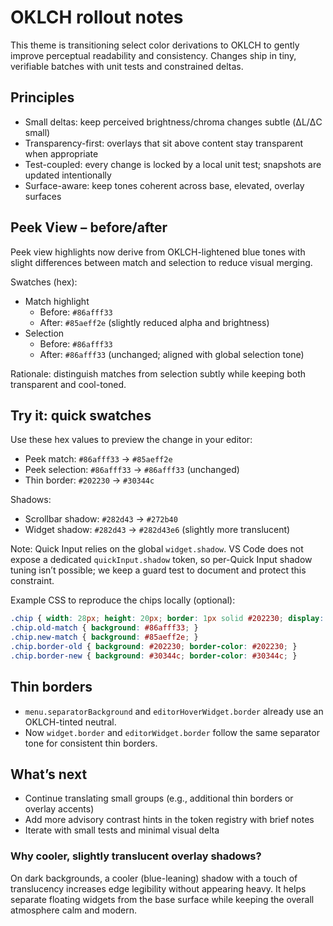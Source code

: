 # OKLCH rollout notes

This theme is transitioning select color derivations to OKLCH to gently improve perceptual readability and consistency. Changes ship in tiny, verifiable batches with unit tests and constrained deltas.

## Principles

- Small deltas: keep perceived brightness/chroma changes subtle (ΔL/ΔC small)
- Transparency-first: overlays that sit above content stay transparent when appropriate
- Test-coupled: every change is locked by a local unit test; snapshots are updated intentionally
- Surface-aware: keep tones coherent across base, elevated, overlay surfaces

## Peek View – before/after

Peek view highlights now derive from OKLCH-lightened blue tones with slight differences between match and selection to reduce visual merging.

Swatches (hex):

- Match highlight
  - Before: `#86afff33`
  - After:  `#85aeff2e` (slightly reduced alpha and brightness)
- Selection
  - Before: `#86afff33`
  - After:  `#86afff33` (unchanged; aligned with global selection tone)

Rationale: distinguish matches from selection subtly while keeping both transparent and cool-toned.

## Try it: quick swatches

Use these hex values to preview the change in your editor:

- Peek match: `#86afff33` → `#85aeff2e`
- Peek selection: `#86afff33` → `#86afff33` (unchanged)
- Thin border: `#202230` → `#30344c`

Shadows:

- Scrollbar shadow: `#282d43` → `#272b40`
- Widget shadow: `#282d43` → `#282d43e6` (slightly more translucent)

Note: Quick Input relies on the global `widget.shadow`. VS Code does not expose a dedicated `quickInput.shadow` token, so per-Quick Input shadow tuning isn’t possible; we keep a guard test to document and protect this constraint.

Example CSS to reproduce the chips locally (optional):

```css
.chip { width: 28px; height: 20px; border: 1px solid #202230; display: inline-block; }
.chip.old-match { background: #86afff33; }
.chip.new-match { background: #85aeff2e; }
.chip.border-old { background: #202230; border-color: #202230; }
.chip.border-new { background: #30344c; border-color: #30344c; }
```

## Thin borders

- `menu.separatorBackground` and `editorHoverWidget.border` already use an OKLCH-tinted neutral.
- Now `widget.border` and `editorWidget.border` follow the same separator tone for consistent thin borders.

## What’s next

- Continue translating small groups (e.g., additional thin borders or overlay accents)
- Add more advisory contrast hints in the token registry with brief notes
- Iterate with small tests and minimal visual delta

### Why cooler, slightly translucent overlay shadows?

On dark backgrounds, a cooler (blue-leaning) shadow with a touch of translucency increases edge legibility without appearing heavy. It helps separate floating widgets from the base surface while keeping the overall atmosphere calm and modern.
